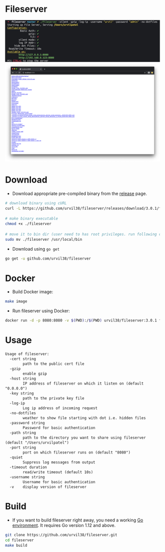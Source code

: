 # Fileserver

![fileserver-0](./docs/img/fileserver-0.png)
![fileserver-1](./docs/img/fileserver-1.png)

# Download

- Download appropriate pre-compiled binary from the [release](https://github.com/urvil38/fileserver/releases) page.

```sh
# download binary using cURL
curl -L https://github.com/urvil38/fileserver/releases/download/3.0.1/fileserver-darwin-amd64 -o fileserver

# make binary executable
chmod +x ./fileserver

# move it to bin dir (user need to has root privileges. run following command as root user using sudo.
sudo mv ./fileserver /usr/local/bin
```

- Download using `go get`

```sh
go get -u github.com/urvil38/fileserver
```

# Docker
- Build Docker image:
```sh
make image
```

- Run fileserver using Docker:
```sh
docker run -d -p 8080:8080 -v $(PWD):/$(PWD) urvil38/fileserver:3.0.1 fileserver -port 8080 -path /
```
# Usage

```
Usage of fileserver:
  -cert string
    	path to the public cert file
  -gzip
    	enable gzip
  -host string
    	IP address of fileserver on which it listen on (default "0.0.0.0")
  -key string
    	path to the private key file
  -log-ip
    	Log ip address of incoming request
  -no-dotfiles
    	weather to show file starting with dot i.e. hidden files
  -password string
    	Password for basic authentication
  -path string
    	path to the directory you want to share using fileserver (default "/Users/urvilpatel")
  -port string
    	port on which fileserver runs on (default "8080")
  -quiet
    	Suppress log messages from output
  -timeout duration
    	read/write timeout (default 10s)
  -username string
    	Username for basic authentication
  -v	display version of fileserver
```

# Build

- If you want to build fileserver right away, you need a working [Go environment](https://golang.org/doc/install). It requires Go version 1.12 and above.

```sh
git clone https://github.com/urvil38/fileserver.git
cd fileserver
make build
```
